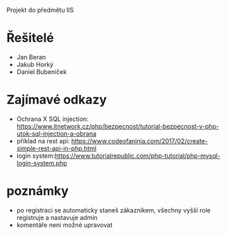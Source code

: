 ﻿Projekt do předmětu IIS

# Řešitelé
* Jan Beran
* Jakub Horký 
* Daniel Bubeníček

# Zajímavé odkazy
* Ochrana X SQL injection: https://www.itnetwork.cz/php/bezpecnost/tutorial-bezpecnost-v-php-utok-sql-injection-a-obrana
* příklad na rest api: https://www.codeofaninja.com/2017/02/create-simple-rest-api-in-php.html
* login system:https://www.tutorialrepublic.com/php-tutorial/php-mysql-login-system.php


# poznámky
* po registraci se automaticky staneš zákazníkem, všechny vyšší role registruje a nastavuje admin
* komentáře není možné upravovat
